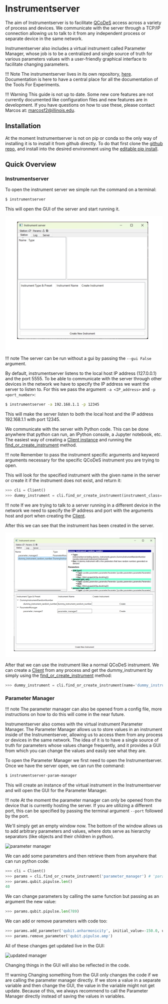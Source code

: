 # Instrumentserver

The aim of Instrumentserver is to facilitate [QCoDeS](https://qcodes.github.io/Qcodes/) access across a variety of process and devices.
We communicate with the server through a TCP/IP connection allowing us to talk to it from any independent process or
separate device in the same network.

Instrumentserver also includes a virtual instrument called Parameter Manager, whose job is to be a centralized and
single source of truth for various parameters values with a user-friendly graphical interface to facilitate changing
parameters.

!!! Note
    The instrumentserver lives in its own repository, [here](https://github.com/toolsforexperiments/instrumentserver).
    Documentation is here to have a central place for all the documentation of the Tools For Experiments.

!!! Warning
    This guide is not up to date. Some new core features are not currently documented like configuration files and
    new features are in development. If you have questions on how to use these, please contact Marcos at: [marcosf2@illinois.edu]().

## Installation

At the moment Instrumentserver is not on pip or conda so the only way of installing it is to install it from github directly.
To do that first clone the [github repo](https://github.com/toolsforexperiments/instrumentserver),
and install into the desired environment using the
[editable pip install](https://pip.pypa.io/en/stable/cli/pip_install/#cmdoption-e).

## Quick Overview

### Instrumentserver


To open the instrument server we simple run the command on a terminal:

```bash
$ instrumentserver
```

This will open the GUI of the server and start running it.

![Instrumentserver GUI](img/empty_server.png)

!!! note
    The server can be run without a gui by passing the `--gui False` argument.

By default, instrumentserver listens to the local host IP address (127.0.0.1) and the port 5555. To be able to communicate
with the server through other devices in the network we have to specify the IP address we want the server to listen to.
For this we pass the argument `-a <IP_address>` and `-p <port_number>`:


```bash
$ instrumentserver -a 192.168.1.1 -p 12345
```

This will make the server listen to both the local host and the IP address 192.168.1.1 with port 12345.

We communicate with the server with Python code. This can be done anywhere that python can run, an IPython console, a Jupyter notebook, etc.
The easiest way of creating a [Client instance](https://github.com/toolsforexperiments/instrumentserver/blob/b9270871364febcfb2ca8ce00b6182ee1762448b/instrumentserver/client/proxy.py#L375) and
running the [find_or_create_instrument](https://github.com/toolsforexperiments/instrumentserver/blob/b9270871364febcfb2ca8ce00b6182ee1762448b/instrumentserver/client/proxy.py#L384) method.

!!! note
    Remember to pass the instrument specific arguments and keyword arguments necessary for the specific QCoDeS instrument
    you are trying to open.

This will look for the specified instrument with the given name in the server or create it if the instrument does not
exist, and return it:

```python
>>> cli = Client()
>>> dummy_instrument = cli.find_or_create_instrument(instrument_class='instrumentserver.testing.dummy_instruments.generic.DummyChannel', name='dummy_instrument')
```

!!! note
    If we are trying to talk to a server running in a different device in the network we need to specify the IP address
    and port with the arguments host and port when creating the [Client](https://github.com/toolsforexperiments/instrumentserver/blob/b9270871364febcfb2ca8ce00b6182ee1762448b/instrumentserver/client/proxy.py#L375).

After this we can see that the instrument has been created in the server.

![dummy instrument](img/dummy_instrument.png)

After that we can use the instrument like a normal QCoDeS instrument. We can create a [Client](https://github.com/toolsforexperiments/instrumentserver/blob/b9270871364febcfb2ca8ce00b6182ee1762448b/instrumentserver/client/proxy.py#L375)
from any process and get the dummy_instrument by simply using the [find_or_create_instrument](https://github.com/toolsforexperiments/instrumentserver/blob/b9270871364febcfb2ca8ce00b6182ee1762448b/instrumentserver/client/proxy.py#L384) method:

```python
>>> dummy_instrument = cli.find_or_create_instrument(name='dummy_instrument')
```

### Parameter Manager

!!! note
    The parameter manager can also be opened from a config file, more instructions on how to do this will come in the near future.

Instrumentserver also comes with the virtual instrument Parameter Manager.
The Parameter Manager allows us to store values in an instrument inside of the Instrumentserver, allowing us to access them from any process or devices in the same network.
The idea of it is to have a single source of truth for parameters whose values change frequently, and it provides a GUI from which you can change the values and easily see what they are.

To open the Parameter Manager we first need to open the Instrumentserver.
Once we have the server open, we can run the command:

```bash
$ instrumentserver-param-manager
```
This will create an instance of the virtual instrument in the Instrumentserver and will open the GUI for the Parameter Manager.

!!! note
    At the moment the parameter manager can only be opened from the device that is currently hosting the server.
    If you are utilizing a different port, this can be specified by passing the terminal argument `--port` followed by the port.

We'll simply get an empty window now.
The bottom of the window allows us to add arbitrary parameters and values, where dots serve as hierarchy separators (like objects and their children in python).

![parameter manager](img/parameter_manager.png)

We can add some parameters and then retrieve them from anywhere that can run python code:

```python
>>> cli = Client()
>>> params = cli.find_or_create_instrument('parameter_manager') # 'parameter_manager` is the name the startup script gives the instrument by default
>>> params.qubit.pipulse.len()
40
```

We can change parameters by calling the same function but passing as an argument the new value:

```python
>>> params.qubit.pipulse.len(789)
```

We can add or remove parameters with code too:

```python
>>> params.add_parameter('qubit.anharmonicity', initial_value=-150.0, unit='MHz')
>>> params.remove_parameter('qubit.pipulse.amp')
```

All of these changes get updated live in the GUI:

![updated manager](img/updated_manager.png)

Changing things in the GUI will also be reflected in the code.

!!! warning
    Changing something from the GUI only changes the code if we are calling the parameter manager directly.
    If we store a value in a separate variable and then change the GUI, the value in the variable might not get update.
    Because of this, we always recommend to call the Parameter Manager directly instead of saving the values in variables.